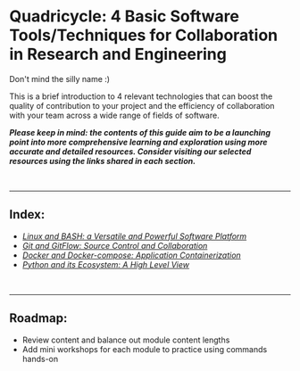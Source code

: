# Quadricycle: 4 Basic Software Tools/Techniques for Collaboration in Research and Engineering

Don't mind the silly name :)

This is a brief introduction to 4 relevant technologies that can boost the quality of contribution to your project and the efficiency of collaboration with your team across a wide range of fields of software.

***Please keep in mind: the contents of this guide aim to be a launching point into more comprehensive learning and exploration using more accurate and detailed resources. Consider visiting our selected resources using the links shared in each section.***

<br /><hr />

## Index:

- [*Linux and BASH: a Versatile and Powerful Software Platform*](modules/1-linux-bash/README.md)
- [*Git and GitFlow: Source Control and Collaboration*](modules/2-git-gitflow/README.md)
- [*Docker and Docker-compose: Application Containerization*](modules/3-docker-docker-compose/README.md)
- [*Python and its Ecosystem: A High Level View*](modules/4-python-ecosystem/README.md)

<br /><hr />

## Roadmap:

- Review content and balance out module content lengths
- Add mini workshops for each module to practice using commands hands-on